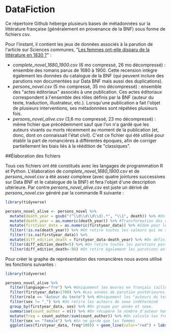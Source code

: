 # DataFiction
Ce répertoire Github héberge plusieurs bases de métadonnées sur la littérature française (généralement en provenance de la BNF) sous forme de fichiers csv.

Pour l'instant, il contient les jeux de données associés à la parution de l'article sur Sciences communes, "[Les femmes ont-elle disparu de la littérature en 1830 ?](https://scoms.hypotheses.org/824)" :
* *complete_novel_1680_1900.csv* (6 mo compressé, 26 mo décompressé) : ensemble des romans parus de 1680 à 1900. Cette recension intègre également les données du catalogue de la BNF (qui peuvent inclure des parutions non documentées sur Data BNF mais aussi des duplications).
* *persons_novel.csv* (5 mo compressé, 35 mo décompressé) : ensemble des "actes éditoriaux" associés à une publication. Ces actes éditoriaux correspondent à l'ensemble des rôles définis par la BNF (auteur du texte, traduction, illustrateur, etc.). Lorsqu'une publication a fait l'objet de plusieurs interventions, ses métadonnées sont répétées plusieurs fois.
* *persons_novel_alive.csv* (3,6 mo compressé, 23 mo décompressé) : même fichier que précédemment sauf que l'on n'a gardé que les auteurs vivants ou morts récemment au moment de la publication (et, donc, dont on connaissait l'état civil). C'est ce fichier qui été utilisé pour établir la part de romancières à différentes époques, afin de corriger partiellement les biais liés à la réédition de "classiques".

##Élaboration des fichiers

Tous ces fichiers ont été constitués avec les langages de programmation R et Python.  L'élaboration de *complete_novel_1680_1900.csv* et de *persons_novel.csv* a été assez complexe (avec quatre jointures successives sur Data BNF et le catalogue de la BNF) et fera l'objet d'une description ultérieure. Par contre *persons_novel_alive.csv* est juste un dérivé de *persons_novel.csv* généré par la commande R suivante :

```R
library(tidyverse)

persons_novel_alive <- persons_novel %>% 
  mutate(death_year = gsub("(^\\d\\d\\d\\d).*", "\\1", death)) %>% #On ne garde que les années pour les dates de décès (sans le mois ni le jour)
  mutate(death_year = as.numeric(death_year)) %>% #Transformation des années de mort en valeur numérique
  mutate(firstyear_data = as.numeric(firstyear_data)) %>% #Idem pour les années de parution
  filter(!is.na(death_year)) %>% #On retire toutes les valeurs qui ne sont pas valides
  filter(!is.na(firstyear_data)) %>% 
  mutate(diff_edition_death = firstyear_data-death_year) %>% #On définit la durée en année séparant la mort de la parution
  filter(diff_edition_death<5) %>% #On retire toutes les parutions postérieures à plus de 5 ans après la mort.
  filter(diff_edition_death>-90) #On retire également les parutions antérieures à 90 ans après la mort (quelques cas qui constituent manifestement des erreurs)
```

Pour créer le graphe de représentation des romancières nous avons utilisé les fonctions suivantes :

```R
library(tidyverse)

persons_novel_alive %>% 
  filter(language=="fre") %>% #Uniquement les œuvres en français (ailleurs les données de Gallica ne sont plus représentatives)
  filter(firstyear_data>1700) %>% #Les années de parution postérieures à 1700
  filter(role == "Auteur du texte") %>% #Uniquement les "auteurs du texte" (rôle 70 de la BNF)
  filter(sex != "_") %>% #On retire les auteurs de sexe indéterminé
  group_by(firstyear_data, sex) %>% #On groupe par année et sexe.
  summarise(count_author = n()) %>% #On récupère le nombre d'auteur homme et femme.
  mutate(freq = count_author/sum(count_author)) %>% #On calcule les fréquences par sexe.
  filter(sex == "female") %>% #On ne garde que les femmes
  ggplot(aes(firstyear_data, freq*100)) + geom_line(color="red") + labs(title="Taux de romancières dans Data BNF de 1700 à 1900", subtitle="Fréquences par groupe de dix ans", x="Année", y="Part des publications (en pourcentage)") + xlim(1700,1900) + ylim(0,60) #Création du graphe avec ggplot

```

